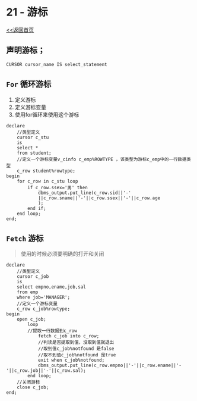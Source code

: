 # **21 - 游标**
[<<返回首页](database/Oracle.md)

## 声明游标；
`CURSOR cursor_name IS select_statement`


## `For` 循环游标
1. 定义游标
2. 定义游标变量
3. 使用for循环来使用这个游标

```
declare
    //类型定义
    cursor c_stu
    is
    select *
    from student;
    //定义一个游标变量v_cinfo c_emp%ROWTYPE ，该类型为游标c_emp中的一行数据类型
    ​c_row student%rowtype;
begin
    ​for c_row in c_stu loop
        if c_row.ssex='男' then
            dbms_output.put_line(c_row.sid||'-'
            ||c_row.sname||'-'||c_row.ssex||'-'||c_row.age
            );
        end if;
    end loop;
end;
```

## `Fetch` 游标
> 使用的时候必须要明确的打开和关闭

```
declare 
    //类型定义
    cursor c_job
    is
    select empno,ename,job,sal
    from emp
    where job='MANAGER';
    //定义一个游标变量
    ​c_row c_job%rowtype;
begin
    open c_job;
        ​loop
        //提取一行数据到c_row
            fetch c_job into c_row;
            //判读是否提取到值，没取到值就退出
            //取到值c_job%notfound 是false 
            //取不到值c_job%notfound 是true
            exit when c_job%notfound;
            ​dbms_output.put_line(c_row.empno||'-'||c_row.ename||'-'||c_row.job||'-'||c_row.sal);
        end loop;
    //关闭游标
    close c_job;
end;
```